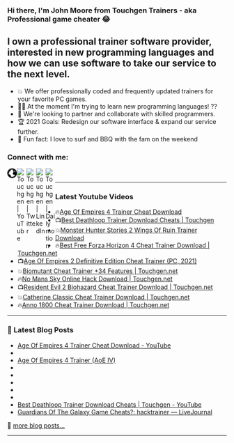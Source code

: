 ### Hi there, I'm John Moore from Touchgen Trainers - aka Professional game cheater 😂
## I own a professional trainer software provider, interested in new programming languages and how we can use software to take our service to the next level.

- 💥 We offer professionally coded and frequently updated trainers for your favorite PC games.
- 👩‍💻 At the moment I'm trying to learn new programming languages! ??
- 🤝 We're looking to partner and collaborate with skilled programmers.
- 🏆 2021 Goals: Redesign our software interface & expand our service further. 
- 🎉 Fun fact: I love to surf and BBQ with the fam on the weekend


### Connect with me:

[<img align="left" alt="Touchgen.net" width="22px" src="https://raw.githubusercontent.com/iconic/open-iconic/master/svg/globe.svg" />][website]
[<img align="left" alt="Touchgen | YouTube" width="22px" src="https://cdn.jsdelivr.net/npm/simple-icons@v3/icons/youtube.svg" />][youtube]
[<img align="left" alt="Touchgen | Twitter" width="22px" src="https://cdn.jsdelivr.net/npm/simple-icons@v3/icons/twitter.svg" />][twitter]
[<img align="left" alt="Touchgen | LinkedIn" width="22px" src="https://cdn.jsdelivr.net/npm/simple-icons@v3/icons/linkedin.svg" />][linkedin]
[<img align="left" alt="Touchgen | Dailymotion" width="22px" src="https://cdn.jsdelivr.net/npm/simple-icons@v3/icons/dailymotion.svg" />][dailymotion]

<br />

---
### Latest Youtube Videos

<!-- VIDEO-POST-LIST:START -->
 - 🔥[Age Of Empires 4 Trainer Cheat Download](https://www.youtube.com/watch?v=KGvqTVBPNNg)
 - 📺[Best Deathloop Trainer Download Cheats | Touchgen](https://www.youtube.com/watch?v=5v8PQ1t9aY4)
 - 💥[Monster Hunter Stories 2 Wings Of Ruin Trainer Download](https://www.youtube.com/watch?v=m7LnELAjk80)
 - 🔥[Best Free Forza Horizon 4 Cheat Trainer Download | Touchgen.net](https://www.youtube.com/watch?v=ZixpLiQOwTI)
 - 📺[Age Of Empires 2 Definitive Edition Cheat Trainer (PC, 2021)](https://www.youtube.com/watch?v=bvS_SpkM8OY)
 - 💥[Biomutant Cheat Trainer +34 Features | Touchgen.net](https://www.youtube.com/watch?v=6x49LC36TqQ)
 - 🔥[No Mans Sky Online Hack Download | Touchgen.net](https://www.youtube.com/watch?v=PvwQfcyvuKI)
 - 📺[Resident Evil 2 Biohazard Cheat Trainer Download | Touchgen.net](https://www.youtube.com/watch?v=vNnX3V95VGM)
 - 💥[Catherine Classic Cheat Trainer Download | Touchgen.net](https://www.youtube.com/watch?v=0aAIWPxjNKc)
 - 🔥[Anno 1800 Cheat Trainer Download | Touchgen.net](https://www.youtube.com/watch?v=e7TYrFqeWzk)<!-- VIDEO-POST-LIST:END -->
---

### 🧾 Latest Blog Posts

<!-- BLOG-POST-LIST:START -->
- [Age Of Empires 4 Trainer Cheat Download - YouTube](https://www.youtube.com/watch?v=KGvqTVBPNNg&feature=youtu.be)
- [](https://www.pinterest.ca/pin/819021882238895361/)
- [Age Of Empires 4 Trainer (AoE IV)](https://www.touchgen.net/age-of-empires-4-trainer/)
- [](https://www.pinterest.ca/pin/819021882238858789/)
- [](https://www.pinterest.ca/pin/819021882238827129/)
- [](https://www.pinterest.ca/pin/819021882238795908/)
- [](https://www.pinterest.ca/pin/819021882238761432/)
- [](https://www.pinterest.ca/pin/819021882238729607/)
- [Best Deathloop Trainer Download Cheats | Touchgen - YouTube](https://www.youtube.com/watch?v=5v8PQ1t9aY4&feature=youtu.be)
- [Guardians Of The Galaxy Game Cheats?: hacktrainer — LiveJournal](https://hacktrainer.livejournal.com/1007.html)
<!-- BLOG-POST-LIST:END -->

📖 [more blog posts...](https://touchgen-gaming-trainers.blogspot.com)

---


[website]: https://www.touchgen.net
[twitter]: https://twitter.com/touchgentrainer
[youtube]: https://www.youtube.com/c/Touchgen
[dailymotion]: https://www.dailymotion.com/dm_aedae9e8c0bf3c7b8a4c59d9a0f042c6
[linkedin]: https://www.linkedin.com/company/touchgencheats
